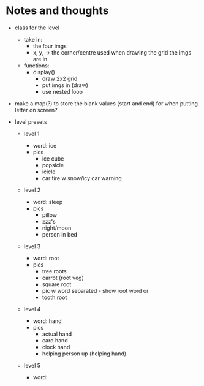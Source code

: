 # Notes and thoughts

- class for the level 
    - take in:
        - the four imgs 
        - x, y, -> the corner/centre used when drawing the grid the imgs are in
    - functions:
        - display() 
            - draw 2x2 grid 
            - put imgs in (draw)
            - use nested loop

- make a map(?) to store the blank values (start and end) for when putting letter on screen?

- level presets
    - level 1
        - word: ice
        - pics
            - ice cube
            - popsicle
            - icicle
            - car tire w snow/icy car warning
    - level 2
        - word: sleep
        - pics
            - pillow
            - zzz's 
            - night/moon
            - person in bed

    - level 3
        - word: root
        - pics
            - tree roots
            - carrot (root veg)
            - square root
            - pic w word separated - show root word
            or
            - tooth root
    - level 4
        - word: hand
        - pics
            - actual hand
            - card hand
            - clock hand
            - helping person up (helping hand)

    
    - level 5
        - word: 